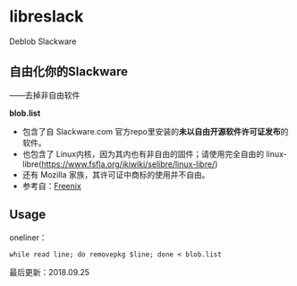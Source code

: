 # libreslack
Deblob Slackware   
## 自由化你的Slackware
——去掉非自由软件   

**blob.list**  
- 包含了自 Slackware.com 官方repo里安装的**未以自由开源软件许可证发布**的软件。
- 也包含了 Linux内核，因为其内也有非自由的固件；请使用完全自由的 linux-libre(https://www.fsfla.org/ikiwiki/selibre/linux-libre/)
- 还有 Mozilla 家族，其许可证中商标的使用并不自由。
- 参考自：[Freenix](http://freenix.net/fxp/freeslack64-14.2/source/fxp/cfg/) 

## Usage
oneliner：  

  `while read line; do removepkg $line; done < blob.list`  

最后更新：2018.09.25
